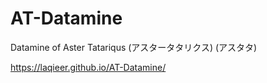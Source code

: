 # AT-Datamine
Datamine of Aster Tatariqus (アスタータタリクス) (アスタタ)

https://laqieer.github.io/AT-Datamine/
